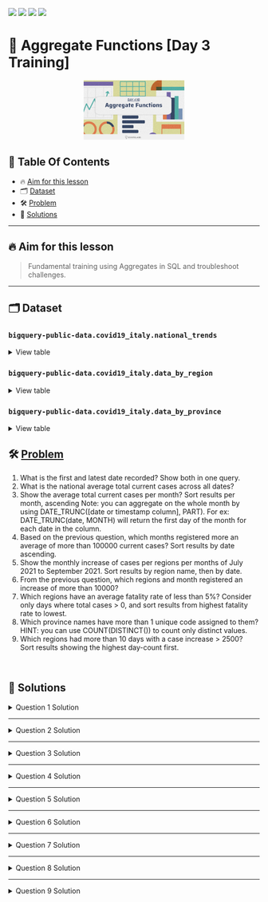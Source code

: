 <a href="https://github.com/Donard20" target="_blank"><img src="https://img.shields.io/badge/View-My%20Profile-informational?style=for-the-badge&logo=github"></a>   <a href="https://github.com/Donard20?tab=repositories" target="_blank"><img src="https://img.shields.io/badge/View-My%20Repositories-yellow?style=for-the-badge&logo=github"></a>   <a href="https://github.com/Donard20/Eskwelabs-SQL-Training-for-Public-" target="_blank"><img src="https://img.shields.io/badge/View-This%20Repository-green?style=for-the-badge&logo=github"></a>  <img src="https://img.shields.io/badge/View-LinkedIn-green?style=social&logo=linkedin"></a>

# 📜 Aggregate Functions [Day 3 Training]
<p align="center">
<img src="https://github.com/Donard20/Eskwelabs-SQL-Training-for-Public-/blob/main/IMG/D3.png" width=40% height=40%>

## 📖 Table Of Contents
* 🔥 [Aim for this lesson](#aim)
* 🗂️ [Dataset](#dataset)
* 🛠️ [Problem ](#problem-statement)
* 🚀 [Solutions](#solutions)

---

## 🔥 Aim for this lesson

> Fundamental training using Aggregates in SQL and troubleshoot challenges.
 

---

  ## 🗂️ Dataset
 
### **```bigquery-public-data.covid19_italy.national_trends```**

<details>
<summary>
View table
</summary>
<p align="center">
<img src="https://github.com/Donard20/Eskwelabs-SQL-Training-for-Public-/blob/main/IMG/national_trend.png" width=50% height=50%>


 </details>
  
  ### **```bigquery-public-data.covid19_italy.data_by_region```**

<details>
<summary>
View table
</summary>
<p align="center">
<img src="https://github.com/Donard20/Eskwelabs-SQL-Training-for-Public-/blob/main/IMG/data_region.png" width=50% height=50%>


 </details>
  
  
   ### **```bigquery-public-data.covid19_italy.data_by_province```**

<details>
<summary>
View table
</summary>
<p align="center">
<img src="https://github.com/Donard20/Eskwelabs-SQL-Training-for-Public-/blob/main/IMG/data_prov.png" width=50% height=50%>


 </details>

## 🛠️ [Problem ](#problem-statement)

1. What is the first and latest date recorded? Show both in one query.  
2. What is the national average total current cases across all dates?
3. Show the average total current cases per month? Sort results per month, ascending 
Note: you can aggregate on the whole month by using DATE_TRUNC([date or timestamp column], PART).
 For ex: DATE_TRUNC(date, MONTH) will return the first day of the month for each date in the column. 
4. Based on the previous question, which months registered 
more an average of more than 100000 current cases?
 Sort results by date ascending.
5. Show the monthly increase of cases per regions per months of July 2021 to September 2021.
 Sort results by region name, then by date.
6. From the previous question, which regions and month registered an increase of more than 10000? 
7. Which regions have an average fatality rate of less than 5%? 
Consider only days where total cases > 0, and sort results from highest fatality rate to lowest.
8. Which province names have more than 1 unique code assigned to them?  
HINT: you can use COUNT(DISTINCT()) to count only distinct values.
9. Which regions had more than 10 days with a case increase > 2500?  
Sort results showing the highest day-count first.


 <br />
  
<!-- https://www.tablesgenerator.com/markdown_tables -->
## 🚀 Solutions
 

<details>
<summary>
Question 1 Solution
</summary>
 
### **Q1. What is the first and latest date recorded? Show both in one query.**
```sql
SELECT 
    MIN(N.date) AS min_date 
    , MAX(N.date) AS max_date 
FROM  
    `bigquery-public-data.covid19_italy.national_trends` N
``` 
 
| min_date             | max_date             |
|----------------------|----------------------|
| 2020-02-24T18:00:00Z | 2022-05-11T17:00:00Z |

 </details>

 ---
 
 <details>
<summary>
Question 2 Solution
</summary>
  
 ### **Q2. What is the national average total current cases across all dates?.**
```sql
SELECT 
    AVG(N.total_current_confirmed_cases) AS avg_current_cases 
FROM 
    `bigquery-public-data.covid19_italy.national_trends` N
``` 
 
| avg_current_cases |
|-------------------|
| 437657.1992574262 |
 
</details>

 ---
 
 <details>
<summary>
Question 3 Solution
</summary>
  
 ### **Q3. Show the average total current cases per month? Sort results per month, ascending Note: you can aggregate on the whole month by using DATE_TRUNC([date or timestamp column], PART).For ex: DATE_TRUNC(date, MONTH) will return the first day of the month for each date in the column.**
```sql
SELECT 
    DATE_TRUNC(N.date, MONTH) AS month 
    , AVG(N.total_current_confirmed_cases) AS avg_current_cases 
FROM 
    `bigquery-public-data.covid19_italy.national_trends` N 
GROUP BY 
    1 
ORDER BY 
    1 ASC 
``` 
 
| month                | avg_current_cases  |
|----------------------|--------------------|
| 2020-02-01T00:00:00Z | 562.5              |
| 2020-03-01T00:00:00Z | 30515.967741935496 |
| 2020-04-01T00:00:00Z | 100594.49999999999 |
| 2020-05-01T00:00:00Z | 72097.741935483864 |
| 2020-06-01T00:00:00Z | 26713.966666666667 |
| 2020-07-01T00:00:00Z | 13155.709677419354 |

</details>

 ---
 
<details>
<summary>
Question 4 Solution
</summary>
  
 ### **Q4. Based on the previous question, which months registered  more an average of more than 100000 current cases? Sort results by date ascending.**
```sql
SELECT 
    DATE_TRUNC(N.date, MONTH) AS month 
    , AVG(N.total_current_confirmed_cases) AS avg_current_cases 
FROM 
    `bigquery-public-data.covid19_italy.national_trends` N 
GROUP BY 
    1 
HAVING 
    AVG(N.total_current_confirmed_cases) > 100000
ORDER BY 
    1 ASC 
``` 
 
| month                | avg_current_cases  |
|----------------------|--------------------|
| 2020-04-01T00:00:00Z | 100594.49999999999 |
| 2020-10-01T00:00:00Z | 140673.38709677424 |
| 2020-11-01T00:00:00Z | 661696.16666666651 |
| 2020-12-01T00:00:00Z | 659546.16129032255 | 

 </details>

 ---
 
<details>
<summary>
Question 5 Solution
</summary>
  
 ### **Q5. Show the monthly increase of cases per regions per months of July 2021 to September 2021. Sort results by region name, then by date**
```sql
SELECT 
    DATE_TRUNC(R.date,MONTH) AS month 
    , R.region_code
    , R.region_name 
    , SUM(R.new_total_confirmed_cases) AS total_case_increase 
FROM 
    `bigquery-public-data.covid19_italy.data_by_region` R 
WHERE 
    DATE(R.date) BETWEEN DATE('2021-07-01') AND DATE('2021-09-30')
GROUP BY 
   1,2,3
ORDER BY    
    3 ASC, 1 ASC;
``` 
 
| month                | region_code | region_name           | total_case_increase |
|----------------------|-------------|-----------------------|---------------------|
| 2021-07-01T00:00:00Z | 13          | Abruzzo               | 1403                |
| 2021-08-01T00:00:00Z | 13          | Abruzzo               | 2848                |
| 2021-09-01T00:00:00Z | 13          | Abruzzo               | 2196                |
| 2021-07-01T00:00:00Z | 17          | Basilicata            | 452                 | 

</details>

 ---
 
<details>
<summary>
Question 6 Solution
</summary>
  
 ### **Q6. From the previous question, which regions and month registered an increase of more than 10000?**
```sql
SELECT 
    DATE_TRUNC(R.date,MONTH) AS month 
    , R.region_code
    , R.region_name 
    , SUM(R.new_total_confirmed_cases) AS total_case_increase 
FROM 
    `bigquery-public-data.covid19_italy.data_by_region` R 
WHERE 
    DATE(R.date) BETWEEN DATE('2021-07-01') AND DATE('2021-09-30')
GROUP BY 
   1,2,3
HAVING 
    SUM(R.new_total_confirmed_cases) > 10000
ORDER BY    
    3 ASC, 1 ASC;
``` 
 
| month                | region_code | region_name    | total_case_increase |
|----------------------|-------------|----------------|---------------------|
| 2021-08-01T00:00:00Z | 15          | Campania       | 14714               |
| 2021-09-01T00:00:00Z | 15          | Campania       | 10629               |
| 2021-08-01T00:00:00Z | 8           | Emilia-Romagna | 17719               |
| 2021-09-01T00:00:00Z | 8           | Emilia-Romagna | 11946               |

</details>

 ---
  
<details>
<summary>
Question 7 Solution
</summary>
 
 ### **Q7. Which regions have an average fatality rate of less than 5%? Consider only days where total cases > 0, and sort results from highest fatality rate to lowest.**
```sql
SELECT 
    R.region_code
    , R.region_name 
    , AVG(R.deaths/R.total_confirmed_cases) AS avg_fatality_rate 
FROM 
    `bigquery-public-data.covid19_italy.data_by_region` R 
WHERE 
    total_confirmed_cases > 0 
GROUP BY 
    1,2
HAVING 
    AVG(R.deaths/R.total_confirmed_cases) <0.05
ORDER BY 
    3 DESC
``` 
 
| region_code | region_name           | avg_fatality_rate    |
|-------------|-----------------------|----------------------|
| 6           | Friuli Venezia Giulia | 0.046033040270443748 |
| 16          | Puglia                | 0.043807876211410975 |
| 22          | P.A. Trento           | 0.043229144727641972 |
| 9           | Toscana               | 0.040851276546268377 |

 </details>
                                             
 ---
 
<details>
<summary>
Question 8 Solution
</summary>
  
 ### **Q8. Which province names have more than 1 unique code assigned to them?  HINT: you can use COUNT(DISTINCT()) to count only distinct values**
```sql
SELECT 
    P.province_name 
    , COUNT(DISTINCT(P.province_code)) AS count 
FROM 
    `bigquery-public-data.covid19_italy.data_by_province` P 
GROUP BY 
    1 
HAVING 
    COUNT(DISTINCT(P.province_code)) > 1
``` 
 
| province_name                        | count |
|--------------------------------------|-------|
| Fuori Regione / Provincia Autonoma   | 21    |
| In fase di definizione/aggiornamento | 21    | 

</details>

 ---
 
<details>
<summary>
Question 9 Solution
</summary>
  
 ### **Q9. Which regions had more than 10 days with a case increase > 2500?  Sort results showing the highest day-count first**
```sql
SELECT 
    R.region_code 
    , R.region_name 
    , COUNT(DISTINCT(R.date)) AS days 
FROM 
    `bigquery-public-data.covid19_italy.data_by_region` R
WHERE 
    R.new_total_confirmed_cases > 2500
GROUP BY 
    1,2 
HAVING 
    COUNT(DISTINCT(R.date)) > 10
ORDER BY 
    3 DESC 
``` 
 
| region_code | region_name           | days |
|-------------|-----------------------|------|
| 3           | Lombardia             | 260  |
| 5           | Veneto                | 204  |
| 15          | Campania              | 178  |
| 12          | Lazio                 | 150  |
| 8           | Emilia-Romagna        | 145  | 
  
  
</details>

  
  
  
  
  
  
  
  
  
  
  
  
  
  
  
  
  
  
  
  
  
  
  
  
  
  
  
  
  
  
  
  
  

